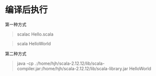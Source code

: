 编译后执行
========
第一种方式
> scalac Hello.scala

> scala HelloWorld

第二种方式
> java -cp .:/home/hjh/scala-2.12.12/lib/scala-compiler.jar:/home/hjh/scala-2.12.12/lib/scala-library.jar HelloWorld